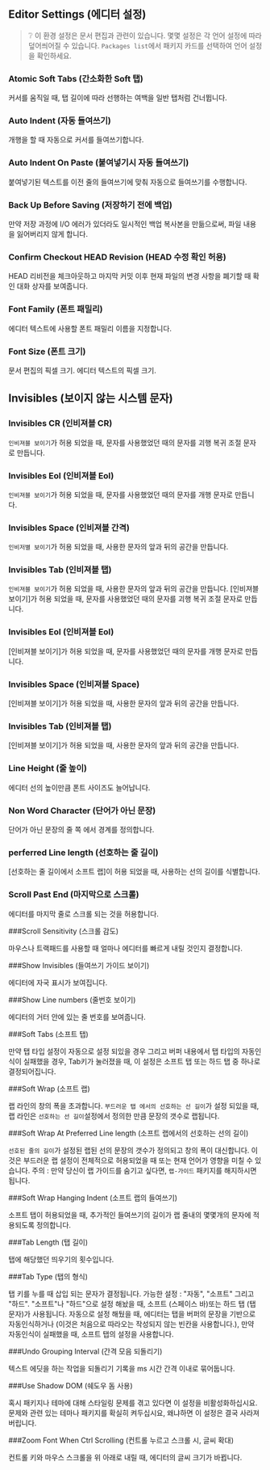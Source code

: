 ## Editor Settings (에디터 설정)

> :grey_question: 이 환경 설정은 문서 편집과 관련이 있습니다. 몇몇 설정은 각 언어
> 설정에 따라 덮어씌어질 수 있습니다. `Packages list`에서 패키지 카드를 선택하여
> 언어 설정을 확인하세요.

### Atomic Soft Tabs (간소화한 Soft 탭)

커서를 움직일 때, 탭 길이에 따라 선행하는 여백을 일반 탭처럼 건너뜁니다.

### Auto Indent (자동 들여쓰기)

개행을 할 때 자동으로 커서를 들여쓰기합니다.

### Auto Indent On Paste (붙여넣기시 자동 들여쓰기)

붙여넣기된 텍스트를 이전 줄의 들여쓰기에 맞춰 자동으로 들여쓰기를 수행합니다.

### Back Up Before Saving (저장하기 전에 백업)

만약 저장 과정에 I/O 에러가 있더라도 일시적인 백업 복사본을 만듦으로써, 파일 내용을 잃어버리지 않게 합니다.

### Confirm Checkout HEAD Revision (HEAD 수정 확인 허용)

HEAD 리비전을 체크아웃하고 마지막 커밋 이후 현재 파일의 변경 사항을 폐기할 때 확인 대화 상자를 보여줍니다.

### Font Family (폰트 패밀리)

에디터 텍스트에 사용할 폰트 패밀리 이름을 지정합니다.

### Font Size (폰트 크기)

문서 편집의 픽셀 크기.
에디터 텍스트의 픽셀 크기.

## Invisibles (보이지 않는 시스템 문자)

### Invisibles CR (인비져블 CR)

`인비져블 보이기`가 허용 되었을 때, 문자를 사용했었던 때의 문자를 괴행 복귀 조절 문자로 만듭니다.

### Invisibles Eol (인비져블 Eol)

`인비져블 보이기`가 허용 되었을 때, 문자를 사용했었던 때의 문자를 개행 문자로 만듭니다.

### Invisibles Space (인비져블 간격)

`인비저별 보이기`가 허용 되었을 때, 사용한 문자의 앞과 뒤의 공간을 만듭니다.

### Invisibles Tab (인비져블 탭)

`인비져블 보이기`가 허용 되었을 때, 사용한 문자의 앞과 뒤의 공간을 만듭니다.
[인비져블 보이기]가 허용 되었을 때, 문자를 사용했었던 때의 문자를 괴행 복귀 조절 문자로 만듭니다.

### Invisibles Eol (인비져블 Eol)

[인비져블 보이기]가 허용 되었을 때, 문자를 사용했었던 때의 문자를 개행 문자로 만듭니다.

### Invisibles Space (인비져블 Space)

[인비져블 보이기]가 허용 되었을 때, 사용한 문자의 앞과 뒤의 공간을 만듭니다.

### Invisibles Tab (인비져블 탭)

[인비져블 보이기]가 허용 되었을 때, 사용한 문자의 앞과 뒤의 공간을 만듭니다.

### Line Height (줄 높이)

에디터 선의 높이만큼 폰트 사이즈도 늘어납니다.

### Non Word Character (단어가 아닌 문장)

단어가 아닌 문장의 줄 쪽 에서 경계를 정의합니다.

### perferred Line length (선호하는 줄 길이)

[선호하는 줄 길이에서 소프트 랩]이 허용 되었을 때, 사용하는 선의 길이를 식별합니다.

### Scroll Past End (마지막으로 스크롤)

에디터를 마지막 줄로 스크롤 되는 것을 허용합니다.

###Scroll Sensitivity (스크롤 감도)

마우스나 트랙패드를 사용할 때 얼마나 에디터를 빠르게 내릴 것인지 결정합니다.

###Show Invisibles (들여쓰기 가이드 보이기)

에디터에 자국 표시가 보여집니다.

###Show Line numbers (줄번호 보이기)

에디터의 거터 안에 있는 줄 번호를 보여줍니다.

###Soft Tabs (소프트 탭)

만약 탭 타입 설정이 자동으로 설정 되있을 경우 그리고 버퍼 내용에서 탭 타입의 자동인식이 실패했을 경우, Tab키가 눌러졌을 때, 이 설정은 소프트 탭 또는 하드 탭 중 하나로 결정되어집니다.

###Soft Wrap (소프트 랩)

랩 라인의 창의 폭을 초과합니다.
`부드러운 탭 에서의 선호하는 선 길이`가 설정 되있을 때, 랩 라인은 `선호하는 선 길이`설정에서 정의한 만큼 문장의 갯수로 랩됩니다.

###Soft Wrap At Preferred Line length (소프트 랩에서의 선호하는 선의 길이)

`선호된 줄의 길이`가 설정된 랩된 선의 문장의 갯수가 정의되고 창의 폭이 대신합니다. 이것은 부드러운 랩 설정이 전체적으로 허용되었을 때 또는 현재 언어가 영향을 미칠 수 있습니다.
주의 : 만약 당신이 랩 가이드를 숨기고 싶다면, `랩-가이드` 패키지를 해지하시면 됩니다.

###Soft Wrap Hanging Indent (소프트 랩의 들여쓰기)

소프트 탭이 허용되었을 때, 추가적인 들여쓰기의 길이가 랩 줄내의 몇몇개의 문자에 적용되도록 정의합니다.

###Tab Length (탭 길이)

탭에 해당했던 띄우기의 횟수입니다.

###Tab Type (탭의 형식)

탭 키를 누를 때 삽입 되는 문자가 결정됩니다.
가능한 설정 : "자동", "소프트" 그리고 "하드".
"소프트"나 "하드"으로 설정 해놨을 때, 소프트 (스페이스 바)또는 하드 탭 (탭 문자)가 사용됩니다.
자동으로 설정 해뒀을 때, 에디터는 탭을 버퍼의 문장을 기반으로 자동인식하거나 (이것은 처음으로 따라오는 작성되지 않는 빈칸을 사용합니다.), 만약 자동인식이 실패했을 때, 소프트 탭의 설정을 사용합니다.

###Undo Grouping Interval (간격 모음 되돌리기)

텍스트 에딧을 하는 작업을 되돌리기 기록을 ms 시간 간격 이내로 묶어둡니다.

###Use Shadow DOM (쉐도우 돔 사용)

혹시 패키지나 테마에 대해 스타일링 문제를 겪고 있다면 이 설정을 비활성화하십시요.
문제와 관련 있는 테마나 패키지를 확실히 켜두십시요, 왜냐하면 이 설정은 결국 사라져 버립니다.

###Zoom Font When Ctrl Scrolling (컨트롤 누르고 스크롤 시, 글씨 확대)

컨트롤 키와 마우스 스크롤을 위 아래로 내릴 때, 에디터의 글씨 크기가 바뀝니다.

